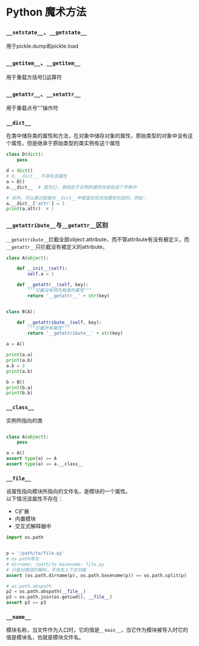 # Python 魔术方法


### `__setstate__`、`__getstate__`

用于pickle.dump和pickle.load
### `__getitem__`、`__getitem__`

用于重载方括号[]运算符

### `__getattr__`、`__setattr__`

用于重载点号“.”操作符

### `__dict__`
在类中储存类的属性和方法，在对象中储存对象的属性，原始类型的对象中没有这个属性，但是继承于原始类型的类实例有这个属性

```py
class D(dict):
    pass

d = dict()
# d.__dict__ 不存在该属性
a = D()
a.__dict__  # 值为{}，原因在于实例的属性存放在这个字典中

# 另外，可以通过直接向__dict__中赋值实现添加属性的目的，例如：
a.__dict__['attr'] = 1
print(a.attr)  # 1
```
### `__getattribute__`与`__getattr__`区别
`__getattribute__`拦截全部object.attribute，而不管attribute有没有被定义，而`__getattr__`只拦截没有被定义的attribute，

```py
class A(object):

    def __init__(self):
        self.a = 1

    def __getattr__(self, key):
        """拦截没有预先赋值的属性"""
        return '__getattr__' + str(key)


class B(A):

    def __getattribute__(self, key):
        """拦截所有属性"""
        return '__getattribute__' + str(key)

a = A()

print(a.a)
print(a.b)
a.b = 2
print(a.b)

b = B()
print(b.a)
print(b.b)
```


### `__class__`

实例所指向的类

```py

class A(object):
    pass

a = A()
assert type(a) == A
assert type(a) == a.__class__

```


### `__file__`
该属性指向模块所指向的文件名，是模块的一个属性。  
以下情况该属性不存在：
- C扩展
- 内置模块
- 交互式解释器中

```py
import os.path


p = '/path/to/file.py'
# os.path用法
# dirname: /path/to basename: file.py
# 只是对路径的解析，不存在上下文功能
assert (os.path.dirname(p), os.path.basename(p)) == os.path.split(p)

# os.path.abspath
p2 = os.path.abspath(__file__)
p3 = os.path.join(os.getcwd(), __file__)
assert p2 == p3

```

### `__name__`
模块名称，当文件作为入口时，它的值是`__main__`，当它作为模块被导入时它的值是模块名，也就是模块文件名。
